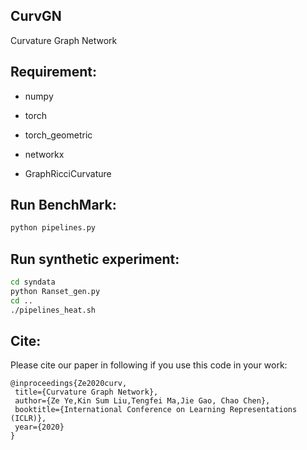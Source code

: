 ## CurvGN

Curvature Graph Network

## Requirement:

* numpy
  
* torch
  
* torch_geometric
  
* networkx
  
* GraphRicciCurvature
 
 ## Run BenchMark:
 ```bash
 python pipelines.py
 ```
 
 ## Run synthetic experiment:
 ```bash
 cd syndata
 python Ranset_gen.py
 cd ..
 ./pipelines_heat.sh
 ```
 
 ## Cite:
 
 Please cite our paper in following if you use this code in your work:
 
 ```
@inproceedings{Ze2020curv,
  title={Curvature Graph Network},
  author={Ze Ye,Kin Sum Liu,Tengfei Ma,Jie Gao, Chao Chen},
  booktitle={International Conference on Learning Representations (ICLR)},
  year={2020}
}
```
 
  
